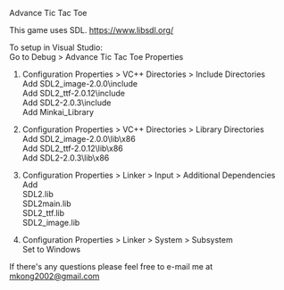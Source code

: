 Advance Tic Tac Toe

This game uses SDL. https://www.libsdl.org/<br>

To setup in Visual Studio:<br>
Go to Debug > Advance Tic Tac Toe Properties<br>
1) Configuration Properties > VC++ Directories > Include Directories<br>
Add SDL2_image-2.0.0\include<br>
Add SDL2_ttf-2.0.12\include<br>
Add SDL2-2.0.3\include<br>
Add Minkai_Library<br>

2) Configuration Properties > VC++ Directories > Library Directories<br>
Add SDL2_image-2.0.0\lib\x86<br>
Add SDL2_ttf-2.0.12\lib\x86<br>
Add SDL2-2.0.3\lib\x86<br>

3) Configuration Properties > Linker > Input > Additional Dependencies<br>
Add<br>
SDL2.lib<br>
SDL2main.lib<br>
SDL2_ttf.lib<br>
SDL2_image.lib<br>

4) Configuration Properties > Linker > System > Subsystem<br>
Set to Windows<br>

If there's any questions please feel free to e-mail me at mkong2002@gmail.com
